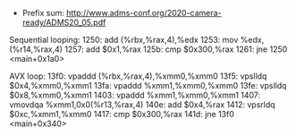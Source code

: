 * Prefix sum: http://www.adms-conf.org/2020-camera-ready/ADMS20_05.pdf

Sequential looping:
    1250:	add    (%rbx,%rax,4),%edx
    1253:	mov    %edx,(%r14,%rax,4)
    1257:	add    $0x1,%rax
    125b:	cmp    $0x300,%rax
    1261:	jne    1250 <main+0x1a0>

AVX loop:
    13f0:	vpaddd (%rbx,%rax,4),%xmm0,%xmm0
    13f5:	vpslldq $0x4,%xmm0,%xmm1
    13fa:	vpaddd %xmm1,%xmm0,%xmm0
    13fe:	vpslldq $0x8,%xmm0,%xmm1
    1403:	vpaddd %xmm1,%xmm0,%xmm1
    1407:	vmovdqa %xmm1,0x0(%r13,%rax,4)
    140e:	add    $0x4,%rax
    1412:	vpsrldq $0xc,%xmm1,%xmm0
    1417:	cmp    $0x300,%rax
    141d:	jne    13f0 <main+0x340>
